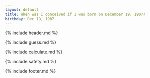 ```yaml
---
layout: default
title: When was I conceived if I was born on December 19, 1907?
birthday: Dec 19, 1907
---
```


{% include header.md %}

{% include guess.md %}

{% include calculate.md %}

{% include safety.md %}

{% include footer.md %}



